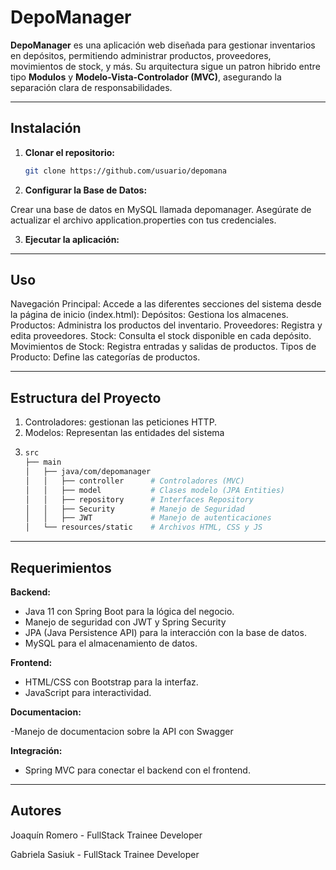 # DepoManager

**DepoManager** es una aplicación web diseñada para gestionar inventarios en depósitos, permitiendo administrar productos, proveedores, movimientos de stock, y más. Su arquitectura sigue un patron hibrido entre tipo **Modulos** y **Modelo-Vista-Controlador (MVC)**, asegurando la separación clara de responsabilidades.

---

## **Instalación**

1. **Clonar el repositorio:**
   ```bash
   git clone https://github.com/usuario/depomana

2. **Configurar la Base de Datos:**

Crear una base de datos en MySQL llamada depomanager.
Asegúrate de actualizar el archivo application.properties con tus credenciales.

3. **Ejecutar la aplicación:**

---

## **Uso**

Navegación Principal:
   Accede a las diferentes secciones del sistema desde la página de inicio (index.html):
      Depósitos: Gestiona los almacenes.
      Productos: Administra los productos del inventario.
      Proveedores: Registra y edita proveedores.
      Stock: Consulta el stock disponible en cada depósito.
      Movimientos de Stock: Registra entradas y salidas de productos.
      Tipos de Producto: Define las categorías de productos.

---

## **Estructura del Proyecto**

1. Controladores: gestionan las peticiones HTTP.
2. Modelos: Representan las entidades del sistema
3. 
   ```bash
   src
   ├── main
   │   ├── java/com/depomanager
   │   │   ├── controller      # Controladores (MVC)
   │   │   ├── model           # Clases modelo (JPA Entities)
   │   │   ├── repository      # Interfaces Repository
   │   │   ├── Security        # Manejo de Seguridad
   │   │   ├── JWT             # Manejo de autenticaciones
   │   └── resources/static    # Archivos HTML, CSS y JS

---

## **Requerimientos**

**Backend:**

- Java 11 con Spring Boot para la lógica del negocio.
- Manejo de seguridad con JWT y Spring Security
- JPA (Java Persistence API) para la interacción con la base de datos.
- MySQL para el almacenamiento de datos.

**Frontend:**

- HTML/CSS con Bootstrap para la interfaz.
- JavaScript para interactividad.

**Documentacion:**

-Manejo de documentacion sobre la API con Swagger

**Integración:**

- Spring MVC para conectar el backend con el frontend.

---

## **Autores**

Joaquín Romero - FullStack Trainee Developer

Gabriela Sasiuk - FullStack Trainee Developer
